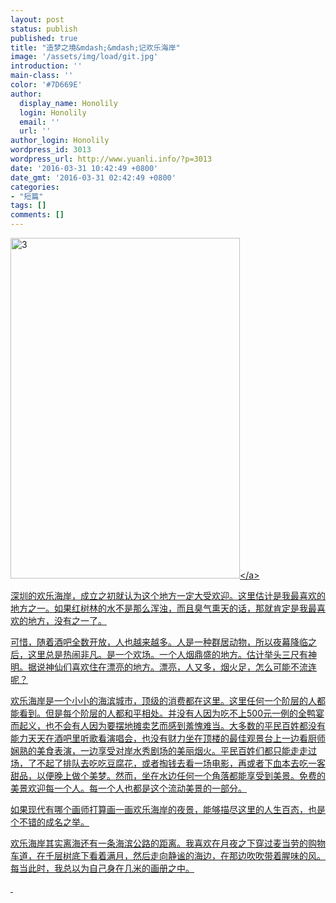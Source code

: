 ```yaml
---
layout: post
status: publish
published: true
title: "造梦之境&mdash;&mdash;记欢乐海岸"
image: '/assets/img/load/git.jpg'
introduction: ''
main-class: ''
color: '#7D669E'
author:
  display_name: Honolily
  login: Honolily
  email: ''
  url: ''
author_login: Honolily
wordpress_id: 3013
wordpress_url: http://www.yuanli.info/?p=3013
date: '2016-03-31 10:42:49 +0800'
date_gmt: '2016-03-31 02:42:49 +0800'
categories:
- "短篇"
tags: []
comments: []
---
```

<p><a href="http:&#47;&#47;www.yuanli.info&#47;archives&#47;3013.html&#47;attachment&#47;3" rel="attachment wp-att-3014"><img class="aligncenter size-full wp-image-3014" src="http:&#47;&#47;www.yuanli.info&#47;wp-content&#47;uploads&#47;2016&#47;03&#47;3.jpg" alt="3" width="367" height="545" &#47;><&#47;a></p>
<p>深圳的欢乐海岸，成立之初就认为这个地方一定大受欢迎。这里估计是我最喜欢的地方之一。如果红树林的水不是那么浑浊，而且臭气熏天的话，那就肯定是我最喜欢的地方，没有之一了。</p>
<p>可惜，随着酒吧全数开放，人也越来越多。人是一种群居动物，所以夜幕降临之后，这里总是热闹非凡。是一个欢场。一个人烟鼎盛的地方。估计举头三尺有神明。据说神仙们喜欢住在漂亮的地方。漂亮，人又多，烟火足，怎么可能不流连呢？</p>
<p>欢乐海岸是一个小小的海滨城市，顶级的消费都在这里。这里任何一个阶层的人都能看到。但是每个阶层的人都和平相处。并没有人因为吃不上500元一例的全鸭宴而起义，也不会有人因为要摆地摊卖艺而感到羞愧难当。大多数的平民百姓都没有能力天天在酒吧里听歌看演唱会，也没有财力坐在顶楼的最佳观景台上一边看厨师娴熟的美食表演，一边享受对岸水秀剧场的美丽烟火。平民百姓们都只能走走过场，了不起了排队去吃吃豆腐花，或者掏钱去看一场电影，再或者下血本去吃一客甜品，以便晚上做个美梦。然而，坐在水边任何一个角落都能享受到美景。免费的美景欢迎每一个人。每一个人也都是这个流动美景的一部分。</p>
<p>如果现代有哪个画师打算画一画欢乐海岸的夜景，能够描尽这里的人生百态，也是个不错的成名之举。</p>
<p>欢乐海岸其实离海还有一条海滨公路的距离。我喜欢在月夜之下穿过麦当劳的购物车道，在千层树底下看着满月，然后走向静谧的海边，在那边吹吹带着腥味的风。每当此时，我总以为自己身在几米的画册之中。</p>
<p>&nbsp;</p>
